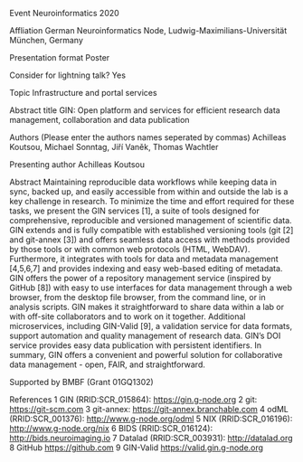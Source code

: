 Event
Neuroinformatics 2020

Affliation
German Neuroinformatics Node, Ludwig-Maximilians-Universität München, Germany

Presentation format
Poster  

Consider for lightning talk?
Yes

Topic
Infrastructure and portal services

Abstract title
GIN: Open platform and services for efficient research data management, collaboration and data publication

Authors (Please enter the authors names seperated by commas)
Achilleas Koutsou, Michael Sonntag, Jiří Vaněk, Thomas Wachtler

Presenting author
Achilleas Koutsou

Abstract
Maintaining reproducible data workflows while keeping data in sync, backed up, and easily accessible from within and outside the lab is a key challenge in research. To minimize the time and effort required for these tasks, we present the GIN services [1], a suite of tools designed for comprehensive, reproducible and versioned management of scientific data.
GIN extends and is fully compatible with established versioning tools (git [2] and git-annex [3]) and offers seamless data access with methods provided by those tools or with common web protocols (HTML, WebDAV). Furthermore, it integrates with tools for data and metadata management [4,5,6,7] and provides indexing and easy web-based editing of metadata. GIN offers the power of a repository management service (inspired by GitHub [8]) with easy to use interfaces for data management through a web browser, from the desktop file browser, from the command line, or in analysis scripts. GIN makes it straightforward to share data within a lab or with off-site collaborators and to work on it together. Additional microservices, including GIN-Valid [9], a validation service for data formats, support automation and quality management of research data. GIN’s DOI service provides easy data publication with persistent identifiers.
In summary, GIN offers a convenient and powerful solution  for collaborative data management - open, FAIR, and straightforward.

Supported by BMBF (Grant 01GQ1302)

References
1 GIN (RRID:SCR_015864): https://gin.g-node.org 
2 git: https://git-scm.com
3 git-annex: https://git-annex.branchable.com
4 odML (RRID:SCR_001376): http://www.g-node.org/odml 
5 NIX (RRID:SCR_016196): http://www.g-node.org/nix
6 BIDS (RRID:SCR_016124): http://bids.neuroimaging.io
7 Datalad (RRID:SCR_003931): http://datalad.org
8 GitHub https://github.com
9 GIN-Valid https://valid.gin.g-node.org